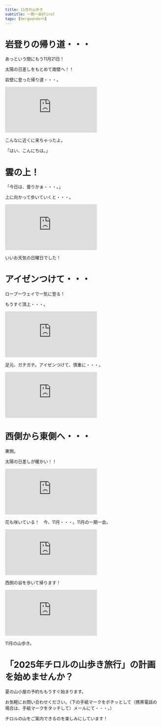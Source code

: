 ```yaml
---
title: 11月の山歩き
subtitle: 一期一会@Tirol
tags: [bergwandern]
---
```


# 岩登りの帰り道・・・

あっという間にもう11月21日！

太陽の日差しをもとめて南壁へ！！

岩壁に登った帰り道・・・。

![20241120gemse](https://piwigo.schickl.de/i.php?/upload/2024/11/21/20241121151323-7f8e57ed-me.jpg)

こんなに近くに来ちゃったよ。

「はい、こんにちは。」


# 雲の上！

「今日は、曇りかぁ・・・。」

上に向かって歩いていくと・・・。

![20241103seegrube](https://piwigo.schickl.de/i.php?/upload/2024/11/21/20241121145058-d0a26e29-me.jpg)

いいお天気の日曜日でした！


# アイゼンつけて・・・

ロープーウェイで一気に登る！

もうすぐ頂上・・・。

![20241108schaufelspitze1](https://piwigo.schickl.de/i.php?/upload/2024/11/21/20241121145358-10313734-me.jpg)

足元、ガチガチ。アイゼンつけて、慎重に・・・。

![20241108schaufelspitze2](https://piwigo.schickl.de/i.php?/upload/2024/11/21/20241121150311-592f39dc-me.jpg)


# 西側から東側へ・・・

東側。

太陽の日差しが暖かい！！

![20241116ostseite](https://piwigo.schickl.de/i.php?/upload/2024/11/21/20241121150804-680decb5-me.jpg)

花も咲いている！　今、11月・・・。11月の一期一会。

![20241116blumen](https://piwigo.schickl.de/i.php?/upload/2024/11/21/20241121150529-1b29ad52-me.jpg)

西側の谷を歩いて帰ります！

![20241116puitztal](https://piwigo.schickl.de/i.php?/upload/2024/11/21/20241121151035-1ce84f05-me.jpg)

11月の山歩き。


# 「2025年チロルの山歩き旅行」の計画を始めませんか？

夏の山小屋の予約ももうすぐ始まります。

お気軽にお問い合わせください。（下の手紙マークをポチッとして（携帯電話の場合は、手紙マークをタッチして）メールにて・・・。）

チロルの山をご案内できるのを楽しみにしています！







